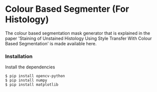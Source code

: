 # Colour Based Segmenter (For Histology)
The colour based segmentation mask generator that is explained in the paper 'Staining of Unstained Histology Using Style Transfer With Colour Based Segmentation' is made available here.

### Installation
Install the dependencies
```
$ pip install opencv-python
$ pip install numpy
$ pip install matplotlib
```

